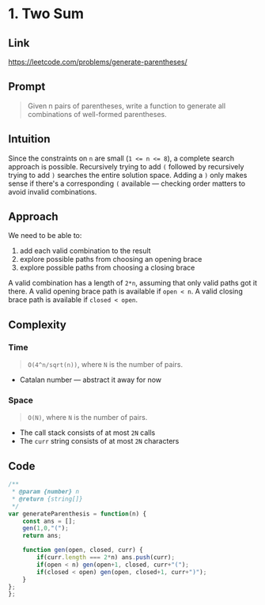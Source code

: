 # 1. Two Sum

## Link

https://leetcode.com/problems/generate-parentheses/

## Prompt

> Given n pairs of parentheses, write a function to generate all combinations of well-formed parentheses.

## Intuition

Since the constraints on `n` are small (`1 <= n <= 8`), a complete search approach is possible. Recursively trying to add `(` followed by recursively trying to add `)` searches the entire solution space. Adding a `)` only makes sense if there's a corresponding `(` available — checking order matters to avoid invalid combinations.

## Approach

We need to be able to:

1. add each valid combination to the result
2. explore possible paths from choosing an opening brace
3. explore possible paths from choosing a closing brace

A valid combination has a length of `2*n`, assuming that only valid paths got it there.
A valid opening brace path is available if `open < n`.
A valid closing brace path is available if `closed < open`.

## Complexity

### Time

> `O(4^n/sqrt(n))`, where `N` is the number of pairs.

- Catalan number — abstract it away for now

### Space

> `O(N)`, where `N` is the number of pairs.

- The call stack consists of at most `2N` calls
- The `curr` string consists of at most `2N` characters

## Code

```js
/**
 * @param {number} n
 * @return {string[]}
 */
var generateParenthesis = function(n) {
    const ans = [];
    gen(1,0,"(");
    return ans;

    function gen(open, closed, curr) {
        if(curr.length === 2*n) ans.push(curr);
        if(open < n) gen(open+1, closed, curr+"(");
        if(closed < open) gen(open, closed+1, curr+")");
    }
};
};
```

